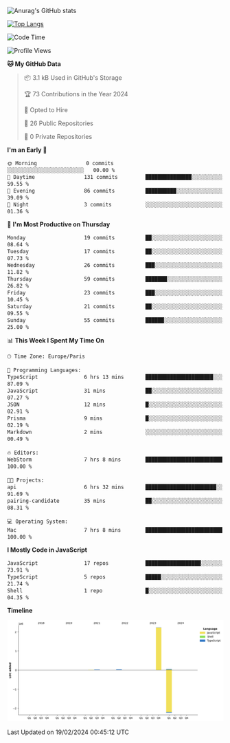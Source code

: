 ![Anurag's GitHub stats](https://github-readme-stats.vercel.app/api?username=sufiane&theme=dark&show_icons=true&count_private=true)


[![Top Langs](https://github-readme-stats.vercel.app/api/top-langs/?username=sufiane&layout=compact)](https://github.com/anuraghazra/github-readme-stats)

<!--START_SECTION:waka-->
![Code Time](http://img.shields.io/badge/Code%20Time-1%2C005%20hrs%208%20mins-blue)

![Profile Views](http://img.shields.io/badge/Profile%20Views-0-blue)

**🐱 My GitHub Data** 

> 📦 3.1 kB Used in GitHub's Storage 
 > 
> 🏆 73 Contributions in the Year 2024
 > 
> 💼 Opted to Hire
 > 
> 📜 26 Public Repositories 
 > 
> 🔑 0 Private Repositories 
 > 
**I'm an Early 🐤** 

```text
🌞 Morning                0 commits           ░░░░░░░░░░░░░░░░░░░░░░░░░   00.00 % 
🌆 Daytime                131 commits         ███████████████░░░░░░░░░░   59.55 % 
🌃 Evening                86 commits          ██████████░░░░░░░░░░░░░░░   39.09 % 
🌙 Night                  3 commits           ░░░░░░░░░░░░░░░░░░░░░░░░░   01.36 % 
```
📅 **I'm Most Productive on Thursday** 

```text
Monday                   19 commits          ██░░░░░░░░░░░░░░░░░░░░░░░   08.64 % 
Tuesday                  17 commits          ██░░░░░░░░░░░░░░░░░░░░░░░   07.73 % 
Wednesday                26 commits          ███░░░░░░░░░░░░░░░░░░░░░░   11.82 % 
Thursday                 59 commits          ███████░░░░░░░░░░░░░░░░░░   26.82 % 
Friday                   23 commits          ███░░░░░░░░░░░░░░░░░░░░░░   10.45 % 
Saturday                 21 commits          ██░░░░░░░░░░░░░░░░░░░░░░░   09.55 % 
Sunday                   55 commits          ██████░░░░░░░░░░░░░░░░░░░   25.00 % 
```


📊 **This Week I Spent My Time On** 

```text
🕑︎ Time Zone: Europe/Paris

💬 Programming Languages: 
TypeScript               6 hrs 13 mins       ██████████████████████░░░   87.09 % 
JavaScript               31 mins             ██░░░░░░░░░░░░░░░░░░░░░░░   07.27 % 
JSON                     12 mins             █░░░░░░░░░░░░░░░░░░░░░░░░   02.91 % 
Prisma                   9 mins              █░░░░░░░░░░░░░░░░░░░░░░░░   02.19 % 
Markdown                 2 mins              ░░░░░░░░░░░░░░░░░░░░░░░░░   00.49 % 

🔥 Editors: 
WebStorm                 7 hrs 8 mins        █████████████████████████   100.00 % 

🐱‍💻 Projects: 
api                      6 hrs 32 mins       ███████████████████████░░   91.69 % 
pairing-candidate        35 mins             ██░░░░░░░░░░░░░░░░░░░░░░░   08.31 % 

💻 Operating System: 
Mac                      7 hrs 8 mins        █████████████████████████   100.00 % 
```

**I Mostly Code in JavaScript** 

```text
JavaScript               17 repos            ██████████████████░░░░░░░   73.91 % 
TypeScript               5 repos             █████░░░░░░░░░░░░░░░░░░░░   21.74 % 
Shell                    1 repo              █░░░░░░░░░░░░░░░░░░░░░░░░   04.35 % 
```



**Timeline**

![Lines of Code chart](https://raw.githubusercontent.com/Sufiane/Sufiane/main/assets/bar_graph.png)


 Last Updated on 19/02/2024 00:45:12 UTC
<!--END_SECTION:waka-->


<!--
**Sufiane/sufiane** is a ✨ _special_ ✨ repository because its `README.md` (this file) appears on your GitHub profile.

Here are some ideas to get you started:

- 🔭 I’m currently working on ...
- 🌱 I’m currently learning ...
- 👯 I’m looking to collaborate on ...
- 🤔 I’m looking for help with ...
- 💬 Ask me about ...
- 📫 How to reach me: ...
- 😄 Pronouns: ...
- ⚡ Fun fact: ...
-->
